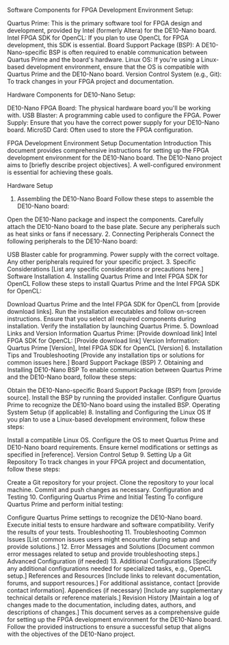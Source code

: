 Software Components for FPGA Development Environment Setup:

Quartus Prime: This is the primary software tool for FPGA design and development, provided by Intel (formerly Altera) for the DE10-Nano board.
Intel FPGA SDK for OpenCL: If you plan to use OpenCL for FPGA development, this SDK is essential.
Board Support Package (BSP): A DE10-Nano-specific BSP is often required to enable communication between Quartus Prime and the board's hardware.
Linux OS: If you're using a Linux-based development environment, ensure that the OS is compatible with Quartus Prime and the DE10-Nano board.
Version Control System (e.g., Git): To track changes in your FPGA project and documentation.

Hardware Components for DE10-Nano Setup:

DE10-Nano FPGA Board: The physical hardware board you'll be working with.
USB Blaster: A programming cable used to configure the FPGA.
Power Supply: Ensure that you have the correct power supply for your DE10-Nano board.
MicroSD Card: Often used to store the FPGA configuration.



FPGA Development Environment Setup Documentation
Introduction
This document provides comprehensive instructions for setting up the FPGA development environment for the DE10-Nano board. The DE10-Nano project aims to [briefly describe project objectives]. A well-configured environment is essential for achieving these goals.

Hardware Setup
1. Assembling the DE10-Nano Board
Follow these steps to assemble the DE10-Nano board:

Open the DE10-Nano package and inspect the components.
Carefully attach the DE10-Nano board to the base plate.
Secure any peripherals such as heat sinks or fans if necessary.
2. Connecting Peripherals
Connect the following peripherals to the DE10-Nano board:

USB Blaster cable for programming.
Power supply with the correct voltage.
Any other peripherals required for your specific project.
3. Specific Considerations
[List any specific considerations or precautions here.]
Software Installation
4. Installing Quartus Prime and Intel FPGA SDK for OpenCL
Follow these steps to install Quartus Prime and the Intel FPGA SDK for OpenCL:

Download Quartus Prime and the Intel FPGA SDK for OpenCL from [provide download links].
Run the installation executables and follow on-screen instructions.
Ensure that you select all required components during installation.
Verify the installation by launching Quartus Prime.
5. Download Links and Version Information
Quartus Prime: [Provide download link]
Intel FPGA SDK for OpenCL: [Provide download link]
Version Information: Quartus Prime [Version], Intel FPGA SDK for OpenCL [Version]
6. Installation Tips and Troubleshooting
[Provide any installation tips or solutions for common issues here.]
Board Support Package (BSP)
7. Obtaining and Installing DE10-Nano BSP
To enable communication between Quartus Prime and the DE10-Nano board, follow these steps:

Obtain the DE10-Nano-specific Board Support Package (BSP) from [provide source].
Install the BSP by running the provided installer.
Configure Quartus Prime to recognize the DE10-Nano board using the installed BSP.
Operating System Setup (if applicable)
8. Installing and Configuring the Linux OS
If you plan to use a Linux-based development environment, follow these steps:

Install a compatible Linux OS.
Configure the OS to meet Quartus Prime and DE10-Nano board requirements.
Ensure kernel modifications or settings as specified in [reference].
Version Control Setup
9. Setting Up a Git Repository
To track changes in your FPGA project and documentation, follow these steps:

Create a Git repository for your project.
Clone the repository to your local machine.
Commit and push changes as necessary.
Configuration and Testing
10. Configuring Quartus Prime and Initial Testing
To configure Quartus Prime and perform initial testing:

Configure Quartus Prime settings to recognize the DE10-Nano board.
Execute initial tests to ensure hardware and software compatibility.
Verify the results of your tests.
Troubleshooting
11. Troubleshooting Common Issues
[List common issues users might encounter during setup and provide solutions.]
12. Error Messages and Solutions
[Document common error messages related to setup and provide troubleshooting steps.]
Advanced Configuration (if needed)
13. Additional Configurations
[Specify any additional configurations needed for specialized tasks, e.g., OpenCL setup.]
References and Resources
[Include links to relevant documentation, forums, and support resources.]
For additional assistance, contact [provide contact information].
Appendices (if necessary)
[Include any supplementary technical details or reference materials.]
Revision History
[Maintain a log of changes made to the documentation, including dates, authors, and descriptions of changes.]
This document serves as a comprehensive guide for setting up the FPGA development environment for the DE10-Nano board. Follow the provided instructions to ensure a successful setup that aligns with the objectives of the DE10-Nano project.




